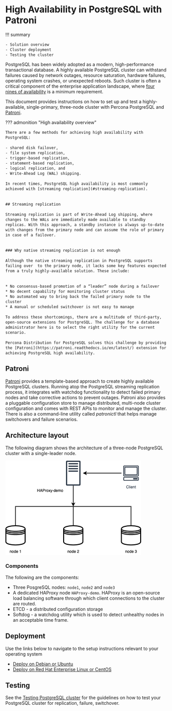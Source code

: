 # High Availability in PostgreSQL with Patroni

!!! summary

    - Solution overview
    - Cluster deployment
    - Testing the cluster

PostgreSQL has been widely adopted as a modern, high-performance transactional database. A highly available PostgreSQL cluster can withstand failures caused by network outages, resource saturation, hardware failures, operating system crashes, or unexpected reboots.  Such cluster is often a critical component of the enterprise application landscape, where [four nines of availability](https://en.wikipedia.org/wiki/High_availability#Percentage_calculation) is a minimum requirement. 

This document provides instructions on how to set up and test a highly-available, single-primary, three-node cluster with Percona PostgreSQL and [Patroni](#patroni). 

??? admonition "High availability overview"

    There are a few methods for achieving high availability with PostgreSQL:

    - shared disk failover, 
    - file system replication, 
    - trigger-based replication, 
    - statement-based replication, 
    - logical replication, and 
    - Write-Ahead Log (WAL) shipping.

    In recent times, PostgreSQL high availability is most commonly achieved with [streaming replication](#streaming-replication).


    ## Streaming replication

    Streaming replication is part of Write-Ahead Log shipping, where changes to the WALs are immediately made available to standby replicas. With this approach, a standby instance is always up-to-date with changes from the primary node and can assume the role of primary in case of a failover.


    ### Why native streaming replication is not enough

    Although the native streaming replication in PostgreSQL supports failing over  to the primary node, it lacks some key features expected from a truly highly-available solution. These include:


    * No consensus-based promotion of a “leader” node during a failover
    * No decent capability for monitoring cluster status 
    * No automated way to bring back the failed primary node to the cluster
    * A manual or scheduled switchover is not easy to manage 

    To address these shortcomings, there are a multitude of third-party, open-source extensions for PostgreSQL. The challenge for a database administrator here is to select the right utility for the current scenario. 

    Percona Distribution for PostgreSQL solves this challenge by providing the [Patroni](https://patroni.readthedocs.io/en/latest/) extension for achieving PostgreSQL high availability.

## Patroni

[Patroni](https://patroni.readthedocs.io/en/latest/) provides a template-based approach to create highly available PostgreSQL clusters. Running atop the PostgreSQL streaming replication process, it integrates with watchdog functionality to detect failed primary nodes and take corrective actions to prevent outages. Patroni also provides a pluggable configuration store to manage distributed, multi-node cluster configuration and comes with REST APIs to monitor and manage the cluster. There is also a command-line utility called _patronictl_ that helps manage switchovers and failure scenarios.

## Architecture layout

The following diagram shows the architecture of a three-node PostgreSQL cluster with a single-leader node. 

![Architecture of the three-node, single primary PostgreSQL cluster](../_images/diagrams/patroni-architecture.png)

### Components

The following are the components:

- Three PosgreSQL nodes: `node1`, `node2` and `node3`
- A dedicated HAProxy node `HAProxy-demo`. HAProxy is an open-source load balancing software through which client connections to the cluster are routed.
- ETCD - a distributed configuration storage
- Softdog - a watchdog utility which is used to detect unhealthy nodes in an acceptable time frame.

## Deployment

Use the links below to navigate to the setup instructions relevant to your operating system

- [Deploy on Debian or Ubuntu](ha-setup-apt.md)
- [Deploy on Red Hat Enterprise Linux or CentOS](ha-setup-yum.md)

## Testing

See the [Testing PostgreSQL cluster](ha-test.md) for the guidelines on how to test your PostgreSQL cluster for replication, failure, switchover.